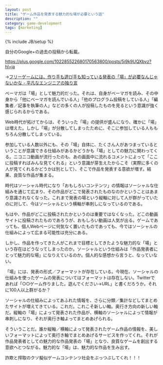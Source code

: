```yaml
---
layout: post
title: "ゲーム作品を発表する魅力的な場が必要という話"
description: ""
category: game-development
tags: [marketing]
---
```

{% include JB/setup %}

自分のGoogle+の過去の投稿から転載。

<https://plus.google.com/102285522680170563800/posts/5i9k9UQXbvz?hl=ja>

→[フリーゲームには、作り手も遊び手も知っている発表の「場」が必要なんじゃないかな - 平凡なエンジニアの独り言](http://akasata.hatenablog.com/entry/20090802/1249144923)

ベーマガは「場」として魅力的だった。それは、自身がベーマガを読み、その中身から「他にベーマガを読んでいる人」「他のプログラム投稿をしている人」「編集者／記事を執筆の人」などの多くの人が投稿したものを見るという意識が強く感じられるからである。

Web時代が拓けてからは、そういった「場」の提供が盛んになり、確かに「場」は増えた。しかし「場」が分散してしまったために、そこに参加している人ももちろん分散してしまっている。

参加している人数以外にも、その「場」自体に、たくさん人があつまっているということが意識できる仕組みがあるかどうかも「場」としての魅力に関わってくる。ニコニコ動画が流行ったのも、あの画面中に流れるコメントによって「ここに投稿すればみんな見てくれる」という意識が芽生えたからこそ（実際に多くの人が見てくれるかどうかは別として）、そこで作品を発表する意欲が増す。結果、良質な作品が集まる。

時代はソーシャル時代になり「おもしろいコンテンツ」の情報はソーシャルな仕組みを通じて広まり、その作品がどこで発表されたものなのかということはあまり意識されなくなった。これまで発表の場という縦軸に対して人が群がっていたのに対して、今はソーシャルという横軸が串刺しになっているのである。

もはや、作品がどこに投稿されたかというのは重要ではなくなった。どこの動画サイトに投稿されたものであろうが、おもしろい動画は人気が出る。ゲームであっても、個人Webページに何気なく置いたものであっても、今ではソーシャルの仕組みによって広まる可能性は充分にある。

しかし、作品を作ってきた人がこれまで目標としてきたような魅力的な「場」という存在はどうなってしまったのか。ソーシャルという仕組みは「作品発表者にとって魅力的な場」になりえているのか。個人的な感想から言うと、なっていない。

「場」には、発表の形式／フォーマットが存在している。今現在、ソーシャルの仕組みを使ったゲームの発表についてはフォーマットは存在しない。Twitterであれば「○○ゲーム作りました。遊んでください→URL」と書くだろうか。それに100人以上群がるか？

ソーシャルの仕組みによってあふれた情報を、さらに分類／集計などしてまとめたサイトが増えてきている。これだ。これこそ新しい軸。奥行き方向の新しい軸だ。縦軸の「場」によって発表された作品が、横軸のソーシャルによって情報が串刺しになり、それが奥行き軸よってまとめあげられる。

そういうことだ。誰か縦軸／横軸によって発表されたゲーム作品の情報を、美しいフォーマットによって奥行き軸でまとめあげるサービスを作ってくれ。それが作品発表者としての魅力的な作品発表の「場」となり、良質なゲームを創出する意欲へとつながる。魅力的な「場」は、魅力的な作品を生み出す。

詐欺と搾取のクソ擬似ゲームコンテンツ社会をぶっつぶしてくれ！！！
